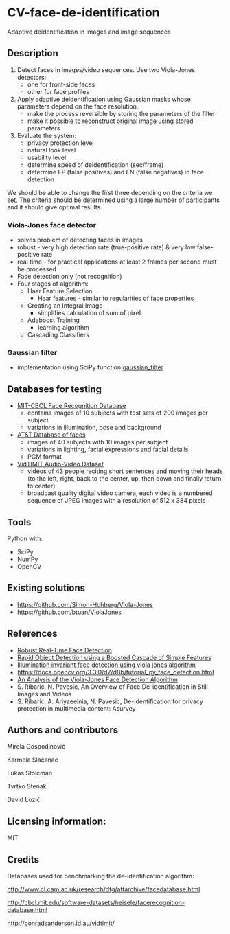 # CV-face-de-identification

Adaptive deidentification in images and image sequences


## Description

1. Detect faces in images/video sequences. Use two Viola-Jones detectors: 
   - one for front-side faces
   - other for face profiles
2. Apply adaptive deidentification using Gaussian masks whose parameters depend on the face resolution.
   - make the process reversible by storing the parameters of the filter
   - make it possible to reconstruct original image using stored parameters
3. Evaluate the system:
   - privacy protection level
   - natural look level
   - usability level
   - determine speed of deidentification (sec/frame)
   - determine FP (false positives) and FN (false negatives) in face detection

We should be able to change the first three depending on the criteria we set. The criteria should be determined using a large number of participants and it should give optimal results.


### Viola-Jones face detector

- solves problem of detecting faces in images
- robust - very high detection rate (true-positive rate) & very low false-positive rate
- real time - for practical applications at least 2 frames per second must be processed
- Face detection only (not recognition)
- Four stages of algorithm:
  - Haar Feature Selection
    - Haar features - similar to regularities of face properties 
  - Creating an Integral Image
    - simplifies calculation of sum of pixel
  - Adaboost Training
    - learning algorithm
  - Cascading Classifiers


### Gaussian filter

- implementation using SciPy function [gaussian_filter]( https://docs.scipy.org/doc/scipy/reference/generated/scipy.ndimage.gaussian_filter.html#scipy.ndimage.gaussian_filter)


## Databases for testing

- [MIT-CBCL Face Recognition Database](http://cbcl.mit.edu/software-datasets/heisele/facerecognition-database.html)
  - contains images of 10 subjects with test sets of 200 images per subject
  - variations in illumination, pose and background
- [AT&T Database of faces](http://www.cl.cam.ac.uk/research/dtg/attarchive/facedatabase.html)
  - images of 40 subjects with 10 images per subject
  - variations in lighting, facial expressions and facial details
  - PGM format
- [VidTIMIT Audio-Video Dataset](http://conradsanderson.id.au/vidtimit/)
  - videos of 43 people reciting short sentences and moving their heads (to the left, right, back to the center, up, then down and finally return to center)
  - broadcast quality digital video camera, each video is a numbered sequence of JPEG images with a resolution of 512 x 384 pixels


## Tools

Python with:
- SciPy
- NumPy
- OpenCV


## Existing solutions
- https://github.com/Simon-Hohberg/Viola-Jones
- https://github.com/btuan/ViolaJones


## References

- [Robust Real-Time Face Detection](http://www.vision.caltech.edu/html-files/EE148-2005-Spring/pprs/viola04ijcv.pdf)
- [Rapid Object Detection using a Boosted Cascade of Simple Features](http://wearables.cc.gatech.edu/paper_of_week/viola01rapid.pdf)
- [Illumination invariant face detection using viola jones algorithm](http://ieeexplore.ieee.org/document/8014571/)
- https://docs.opencv.org/3.3.0/d7/d8b/tutorial_py_face_detection.html
- [An Analysis of the Viola-Jones Face Detection Algorithm](http://www.ipol.im/pub/art/2014/104/article.pdf)
- S. Ribaric, N. Pavesic, An Overview of  Face De-identification in Still Images and Videos
- S. Ribaric, A. Ariyaeeinia, N. Pavesic, De-identification for privacy protection in multimedia content: Asurvey


## Authors and contributors

Mirela Gospodinović

Karmela Slačanac

Lukas Stolcman

Tvrtko Stenak

David Lozić


## Licensing information:

MIT


## Credits

Databases used for benchmarking the de-identification algorithm:

http://www.cl.cam.ac.uk/research/dtg/attarchive/facedatabase.html

http://cbcl.mit.edu/software-datasets/heisele/facerecognition-database.html

http://conradsanderson.id.au/vidtimit/

